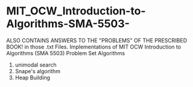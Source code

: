 # MIT_OCW_Introduction-to-Algorithms-SMA-5503-
ALSO CONTAINS ANSWERS TO THE "PROBLEMS" OF THE PRESCRIBED BOOK! in those .txt Files.
Implementations of MIT OCW Introduction to Algorithms (SMA 5503) Problem Set Algorithms
1. unimodal search
2. Snape's algorithm
3. Heap Building
